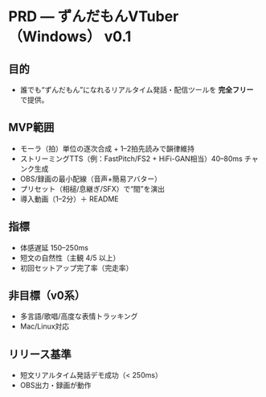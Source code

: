 # PRD — ずんだもんVTuber（Windows） v0.1
## 目的
- 誰でも“ずんだもん”になれるリアルタイム発話・配信ツールを **完全フリー** で提供。

## MVP範囲
- モーラ（拍）単位の逐次合成 + 1–2拍先読みで韻律維持
- ストリーミングTTS（例：FastPitch/FS2 + HiFi-GAN相当）40–80ms チャンク生成
- OBS/録画の最小配線（音声+簡易アバター）
- プリセット（相槌/息継ぎ/SFX）で“間”を演出
- 導入動画（1–2分）＋ README

## 指標
- 体感遅延 150–250ms
- 短文の自然性（主観 4/5 以上）
- 初回セットアップ完了率（完走率）

## 非目標（v0系）
- 多言語/歌唱/高度な表情トラッキング
- Mac/Linux対応

## リリース基準
- 短文リアルタイム発話デモ成功（< 250ms）
- OBS出力・録画が動作

